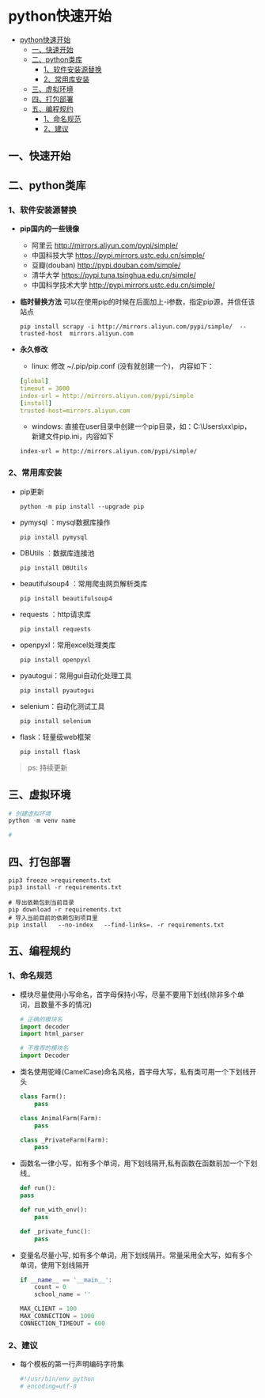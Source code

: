 # python快速开始

- [python快速开始](#python快速开始)
  - [一、快速开始](#一快速开始)
  - [二、python类库](#二python类库)
    - [1、软件安装源替换](#1软件安装源替换)
    - [2、常用库安装](#2常用库安装)
  - [三、虚拟环境](#三虚拟环境)
  - [四、打包部署](#四打包部署)
  - [五、编程规约](#五编程规约)
    - [1、命名规范](#1命名规范)
    - [2、建议](#2建议)

## 一、快速开始


## 二、python类库
### 1、软件安装源替换

- __pip国内的一些镜像__
  - 阿里云 http://mirrors.aliyun.com/pypi/simple/ 
  - 中国科技大学 https://pypi.mirrors.ustc.edu.cn/simple/ 
  - 豆瓣(douban) http://pypi.douban.com/simple/ 
  - 清华大学 https://pypi.tuna.tsinghua.edu.cn/simple/ 
  - 中国科学技术大学 http://pypi.mirrors.ustc.edu.cn/simple/

- __临时替换方法__
  可以在使用pip的时候在后面加上-i参数，指定pip源，并信任该站点

  ```shell
  pip install scrapy -i http://mirrors.aliyun.com/pypi/simple/  --trusted-host  mirrors.aliyun.com
  ```

- __永久修改__  
  - linux: 修改 ~/.pip/pip.conf (没有就创建一个)， 内容如下：
  ```yaml
  [global]
  timeout = 3000
  index-url = http://mirrors.aliyun.com/pypi/simple
  [install]
  trusted-host=mirrors.aliyun.com
  ```
  - windows: 直接在user目录中创建一个pip目录，如：C:\Users\xx\pip，新建文件pip.ini，内容如下
  ```shell
  index-url = http://mirrors.aliyun.com/pypi/simple/
  ```

### 2、常用库安装

- pip更新

    ```shell
    python -m pip install --upgrade pip
    ```


- pymysql ：mysql数据库操作

    ```shell
    pip install pymysql
    ```


- DBUtils ：数据库连接池

    ```shell
    pip install DBUtils
    ```


- beautifulsoup4 ：常用爬虫网页解析类库

    ```shell
    pip install beautifulsoup4
    ```

- requests ：http请求库

    ```shell
    pip install requests
    
    ```

- openpyxl：常用excel处理类库

    ```shell
    pip install openpyxl
    ```


- pyautogui：常用gui自动化处理工具

    ```shell
    pip install pyautogui
    ```

- selenium：自动化测试工具

    ```shell
    pip install selenium
    ```

- flask：轻量级web框架
    ```shell
    pip install flask
    ```

> ps: 持续更新





## 三、虚拟环境

```python
# 创建虚拟环境
python -m venv name

# 

```



## 四、打包部署

```shell
pip3 freeze >requirements.txt
pip3 install -r requirements.txt

# 导出依赖包到当前目录
pip download -r requirements.txt
# 导入当前目前的依赖包到项目里
pip install   --no-index   --find-links=. -r requirements.txt
```


## 五、编程规约
### 1、命名规范
- 模块尽量使用小写命名，首字母保持小写，尽量不要用下划线(除非多个单词，且数量不多的情况)

    ```python
    # 正确的模块名
    import decoder
    import html_parser
    
    # 不推荐的模块名
    import Decoder
    ```
- 类名使用驼峰(CamelCase)命名风格，首字母大写，私有类可用一个下划线开头

    ```python
    class Farm():
        pass
    
    class AnimalFarm(Farm):
        pass
    
    class _PrivateFarm(Farm):
        pass
    ```
- 函数名一律小写，如有多个单词，用下划线隔开,私有函数在函数前加一个下划线_
    ```python
    def run():
    pass
 
    def run_with_env():
        pass
    
    def _private_func():
        pass
    ```
- 变量名尽量小写, 如有多个单词，用下划线隔开。常量采用全大写，如有多个单词，使用下划线隔开

    ```python
    if __name__ == '__main__':
        count = 0
        school_name = ''
    
    MAX_CLIENT = 100
    MAX_CONNECTION = 1000
    CONNECTION_TIMEOUT = 600
    ```

### 2、建议

- 每个模板的第一行声明编码字符集

    ```python
    #!/usr/bin/env python
    # encoding=utf-8
    ```
